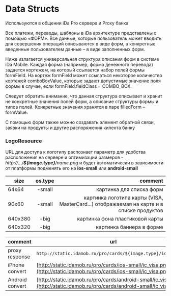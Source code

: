 # Data Structs

Используются в общении iDa Pro сервера и Proxy банка

Все платежи, переводы, шаблоны в iDa архитектуре представлены с помощью «ФОРМ». Все данные, которые пользователь может вводить для совершения операций описываются в виде форм, а конкретные введенные пользователем данные – в виде заполненных форм.

Ниже излагается универсальная структура описания форм в системе iDa Mobile. Каждая форма (например, форма денежного перевода) задается кортежем, на который ссылается набор полей формы formField. На кортеж formField может ссылаться некоторое количество кортежей comboBoxValue, которые задают допустимые значение поля формы в случае, если formField.fieldClass = COMBO_BOX.

Следует обратить внимание, что данная структура описывает и хранит не конкретные значения полей форм, а описание структуры формы и типов полей. Конкретные значения хранятся в паре filledForm – formValue.

С помощью форм также можно создавать элемент обратной связи, заявки на продукты и другие распоряжения килента банку

### LogoResource

URL для доступа к логотипу распознает параметр для удобства расположения на сервере и оптимизации размеров - _http://.../**${image.type}**/name.png_ и будет автоматически в зависимости от платформы подменять его на **ios-small** или **android-small**

size | os.type | comment
---|:---:|---:
64х64 | -small | картинка для списка форм
90х60 | -small | картинка логотипа карты (VISA, MasterCard...) отображаемая на карте и в списке продуктов
640х380 | -big | картинка фона пластиковой карты
640х320 | -big | картинка баннера в форме

comment | url
--- | ---
proxy response | ``http://static.idamob.ru/pro/cards/${image.type}/ic_visa.png``
iPhone convert | [http://static.idamob.ru/pro/cards/ios-small/ic_visa.png](http://static.idamob.ru/pro/cards/ios-small/ic_visa.png)
Android convert | [http://static.idamob.ru/pro/cards/android-small/ic_visa.png](http://static.idamob.ru/pro/cards/android-small/ic_visa.png)
